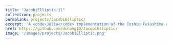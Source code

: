 ```yaml
---
title: "JacobiElliptic.jl"
collection: projects
permalink: projects/JacobiElliptic/
excerpt: 'A <code>Julia</code> implementation of the Toshio Fukushima algorithms for calculating Elliptic Integrals and Jacobi Elliiptic functions.'
href: https://github.com/dchang10/JacobiElliptic/
image: '/images/projects/JacobiElliptic.png'
---
```

